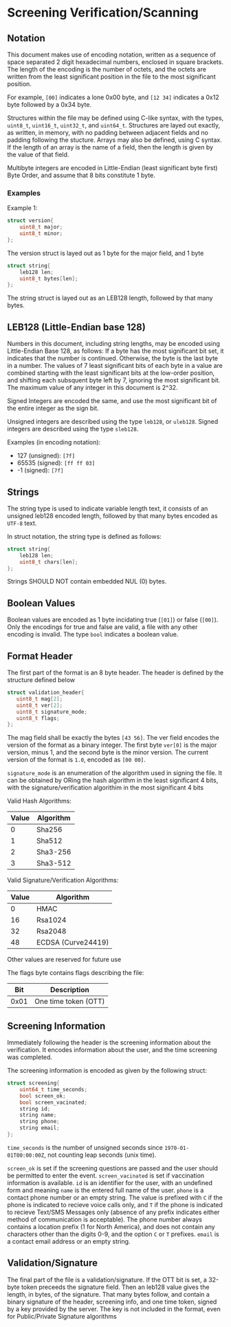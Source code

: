# Screening Verification/Scanning

## Notation

This document makes use of encoding notation, written as a sequence of space separated 2 digit hexadecimal numbers, enclosed in square brackets. The length of the encoding is the number of octets, and the octets are written from the least significant position in the file to the most significant position. 

For example, `[00]` indicates a lone 0x00 byte, and `[12 34]` indicates a 0x12 byte followed by a 0x34 byte. 

Structures within the file may be defined using C-like syntax, with the types, `uint8_t`, `uint16_t`, `uint32_t`, and `uint64_t`. Structures are layed out exactly, as written, in memory, with no padding between adjacent fields and no padding following the stucture. Arrays may also be defined, using C syntax. If the length of an array is the name of a field, then the length is given by the value of that field.

Multibyte integers are encoded in Little-Endian (least significant byte first) Byte Order, and assume that 8 bits constitute 1 byte.

### Examples

Example 1:

```c
struct version{
    uint8_t major;
    uint8_t minor;
};
```

The version struct is layed out as 1 byte for the major field, and 1 byte


```c
struct string{
    leb128 len;
    uint8_t bytes[len];
};
```
The string struct is layed out as an LEB128 length, followed by that many bytes.


## LEB128 (Little-Endian base 128)

Numbers in this document, including string lengths, may be encoded using Little-Endian Base 128, as follows:
If a byte has the most significant bit set, it indicates that the number is continued. Otherwise, the byte is the last byte in a number. 
The values of 7 least significant bits of each byte in a value are combined starting with the least significant bits at the low-order position, and shifting each subsquent byte left by 7, ignoring the most significant bit. 
The maximum value of any integer in this document is 2^32.

Signed Integers are encoded the same, and use the most significant bit of the entire integer as the sign bit.

Unsigned integers are described using the type `leb128`, or `uleb128`. Signed integers are described using the type `sleb128`.

Examples (in encoding notation):

- 127 (unsigned): `[7f]`
- 65535 (signed): `[ff ff 03]`
- -1 (signed): `[7f]`

## Strings

The string type is used to indicate variable length text, it consists of an unsigned leb128 encoded length, followed by that many bytes encoded as `UTF-8` text. 

In struct notation, the string type is defined as follows:

```c
struct string{
    leb128 len;
    uint8_t chars[len];
};
```

Strings SHOULD NOT contain embedded NUL (0) bytes.

## Boolean Values

Boolean values are encoded as 1 byte incidating true (`[01]`) or false (`[00]`). Only the encodings for true and false are valid, a file with any other encoding is invalid. The type `bool` indicates a boolean value.

## Format Header

The first part of the format is an 8 byte header. The header is defined by the structure defined below

```c
struct validation_header{
   uint8_t mag[2];
   uint8_t ver[2];
   uint8_t signature_mode;
   uint8_t flags;
};
```

The mag field shall be exactly the bytes `[43 56]`. The ver field encodes the version of the format as a binary integer. The first byte `ver[0]` is the major version, minus 1, and the second byte is the minor version. The current version of the format is `1.0`, encoded as `[00 00]`. 

`signature_mode` is an enumeration of the algorithm used in signing the file. It can be obtained by ORing the hash algorithm in the least significant 4 bits, with the signature/verification algorithim in the most significant 4 bits

Valid Hash Algorithms:

| Value | Algorithm          |
|-------|--------------------|
|  0    | Sha256             |
|  1    | Sha512             |
|  2    | Sha3-256           |
|  3    | Sha3-512           |

Valid Signature/Verification Algorithms:

| Value | Algorithm          |
|-------|--------------------|
| 0     | HMAC               |
| 16    | Rsa1024            |
| 32    | Rsa2048            |
| 48    | ECDSA (Curve24419) |

Other values are reserved for future use

The flags byte contains flags describing the file:

| Bit   | Description         |
|-------|---------------------|
| 0x01  | One time token (OTT)|


## Screening Information

Immediately following the header is the screening information about the verification. It encodes information about the user, and the time screening was completed.

The screening information is encoded as given by the following struct:
```c
struct screening{
    uint64_t time_seconds;
    bool screen_ok;
    bool screen_vacinated;
    string id;
    string name;
    string phone;
    string email;
};
```

`time_seconds` is the number of unsigned seconds since `1970-01-01T00:00:00Z`, not counting leap seconds (unix time).

`screen_ok` is set if the screening questions are passed and the user should be permitted to enter the event. 
`screen_vacinated` is set if vaccination information is available. 
`id` is an identifier for the user, with an undefined form and meaning
`name` is the entered full name of the user.
`phone` is a contact phone number or an empty string. 
The value is prefixed with `C` if the phone is indicated to recieve voice calls only, and `T` if the phone is indicated to recieve Text/SMS Messages only (absence of any prefix indicates either method of communication is acceptable). The phone number always contains a
 location prefix (1 for North America), and does not contain any characters other than the digits 0-9, and the option `C` or `T` prefixes.
`email` is a contact email address or an empty string.

## Validation/Signature

The final part of the file is a validation/signature. If the OTT bit is set, a 32-byte token preceeds the signature field. 
Then an leb128 value gives the length, in bytes, of the signature. 
That many bytes follow, and contain a binary signature of the header, screening info, and one time token, signed by a key provided by the server. The key is not included in the format, even for Public/Private Signature algorithms

